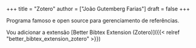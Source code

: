 +++
title = "Zotero"
author = ["João Gutemberg Farias"]
draft = false
+++

Programa famoso e open source para gerenciamento de referências.

Vou adicionar a extensão [Better Bibtex Extension (Zotero)]({{< relref "better_bibtex_extension_zotero" >}})

